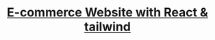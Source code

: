 <div align="center">
<h1>
<a href='https://benevolent-toffee-d17141.netlify.app/'>
  E-commerce Website with React & tailwind
</a>
  
</h1>
  
</div>
